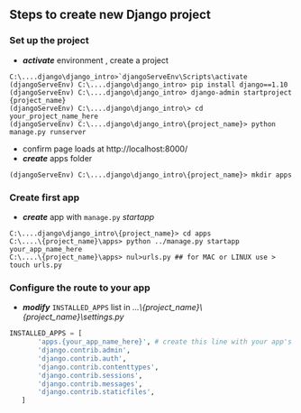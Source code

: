 ## Steps to create new Django project
### Set up the project
* ___activate___ environment , create a project
```console
C:\....django\django_intro>`djangoServeEnv\Scripts\activate
(djangoServeEnv) C:\....django\django_intro> pip install django==1.10
(djangoServeEnv) C:\....django\django_intro> django-admin startproject {project_name}
(djangoServeEnv) C:\....django\django_intro\> cd your_project_name_here
(djangoServeEnv) C:\....django\django_intro\{project_name}> python manage.py runserver
```
* confirm page loads at http://localhost:8000/
* ___create___ apps folder
```console
(djangoServeEnv) C:\....django\django_intro\{project_name}> mkdir apps
```

### Create first app
* ___create___ app with `manage.py` _startapp_
```console
C:\....django\django_intro\{project_name}> cd apps
C:\....\{project_name}\apps> python ../manage.py startapp your_app_name_here
C:\....\{project_name}\apps> nul>urls.py ## for MAC or LINUX use > touch urls.py
```

### Configure the route to your app
* ___modify___ `INSTALLED_APPS` list in _...\\{project_name}\\{project_name}\settings.py_
```python
INSTALLED_APPS = [
       'apps.{your_app_name_here}', # create this line with your app's name
       'django.contrib.admin',
       'django.contrib.auth',
       'django.contrib.contenttypes',
       'django.contrib.sessions',
       'django.contrib.messages',
       'django.contrib.staticfiles',
   ]
```

<!--stackedit_data:
eyJoaXN0b3J5IjpbLTU1NjgzODI3NV19
-->